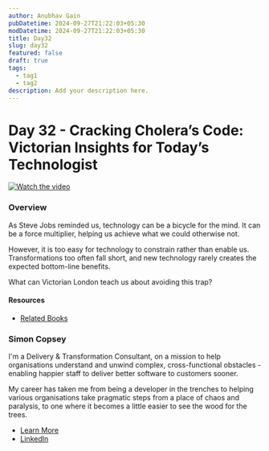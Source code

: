 ```yaml
---
author: Anubhav Gain
pubDatetime: 2024-09-27T21:22:03+05:30
modDatetime: 2024-09-27T21:22:03+05:30
title: Day32
slug: day32
featured: false
draft: true
tags:
  - tag1
  - tag2
description: Add your description here.
---
```


# Day 32 - Cracking Cholera’s Code: Victorian Insights for Today’s Technologist

[![Watch the video](/thumbnails/day32.png)](https://www.youtube.com/watch?v=YnMEcjTlj3E)

### Overview

As Steve Jobs reminded us, technology can be a bicycle for the mind. It can be a force multiplier, helping us achieve what we could otherwise not.

However, it is too easy for technology to constrain rather than enable us. Transformations too often fall short, and new technology rarely creates the expected bottom-line benefits.

What can Victorian London teach us about avoiding this trap?

#### Resources

- [Related Books](https://www.goodreads.com/review/list/68511315-simon?ref=nav_mybooks&shelf=cracking-choleras-code)

### Simon Copsey

I'm a Delivery & Transformation Consultant, on a mission to help organisations understand and unwind complex, cross-functional obstacles - enabling happier staff to deliver better software to customers sooner.

My career has taken me from being a developer in the trenches to helping various organisations take pragmatic steps from a place of chaos and paralysis, to one where it becomes a little easier to see the wood for the trees.

- [Learn More](https://curiouscoffee.club/)
- [LinkedIn](https://linkedin.com/in/simoncopsey)
